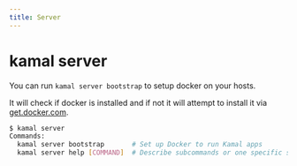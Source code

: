 ```yaml
---
title: Server
---
```


# kamal server

You can run `kamal server bootstrap` to setup docker on your hosts.

It will check if docker is installed and if not it will attempt to install it via [get.docker.com](https://get.docker.com/).

```bash
$ kamal server
Commands:
  kamal server bootstrap       # Set up Docker to run Kamal apps
  kamal server help [COMMAND]  # Describe subcommands or one specific subcommand
```
